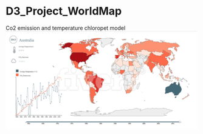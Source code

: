 # D3_Project_WorldMap
Co2 emission and temperature chloropet model
![Screenshot](world_map_visuals.png)
